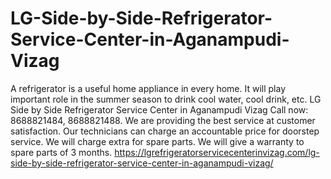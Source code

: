 # LG-Side-by-Side-Refrigerator-Service-Center-in-Aganampudi-Vizag
A refrigerator is a useful home appliance in every home. It will play important role in the summer season to drink cool water, cool drink, etc. LG Side by Side Refrigerator Service Center in Aganampudi Vizag Call now: 8688821484, 8688821488. We are providing the best service at customer satisfaction. Our technicians can charge an accountable price for doorstep service. We will charge extra for spare parts. We will give a warranty to spare parts of 3 months.  https://lgrefrigeratorservicecenterinvizag.com/lg-side-by-side-refrigerator-service-center-in-aganampudi-vizag/
